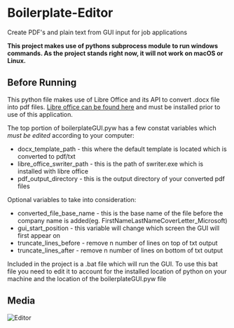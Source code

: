 # Boilerplate-Editor
Create PDF's and plain text from GUI input for job applications

**This project makes use of pythons subprocess module to run windows commands. As the project stands right now, it will not work on macOS or Linux.**

## Before Running
This python file makes use of Libre Office and its API to convert .docx file into pdf files. [Libre office can be found here](https://www.libreoffice.org/) and must be installed prior to use of this application.

The top portion of boilerplateGUI.pyw has a few constat variables which *must be edited* according to your computer:
* docx_template_path - this where the default template is located which is converted to pdf/txt
* libre_office_swriter_path - this is the path of swriter.exe which is installed with libre office
* pdf_output_directory - this is the output directory of your converted pdf files

Optional variables to take into consideration:
* converted_file_base_name - this is the base name of the file before the company name is added(eg. FirstNameLastNameCoverLetter_Microsoft)
* gui_start_position - this variable will change which screen the GUI will first appear on
* truncate_lines_before - remove n number of lines on top of txt output
* truncate_lines_after - remove n number of lines on bottom of txt output

Included in the project is a .bat file which will run the GUI.
To use this bat file you need to edit it to account for the installed location of python on your machine and the location of the boilerplateGUI.pyw file

## Media
![Editor](https://i.imgur.com/F6d0kcE.png)






